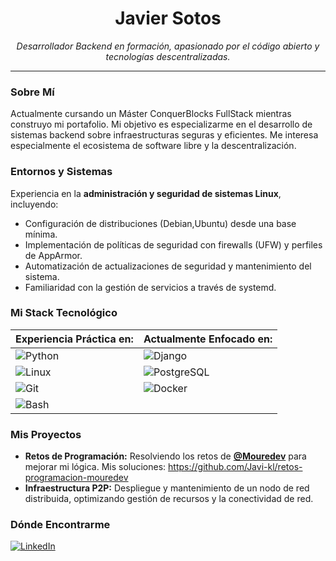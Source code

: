 <h1 align="center">Javier Sotos</h1>

<p align="center">
  <em>Desarrollador Backend en formación, apasionado por el código abierto y tecnologías descentralizadas.</em>
</p>

---

### Sobre Mí

Actualmente cursando un Máster ConquerBlocks FullStack mientras construyo mi portafolio. Mi objetivo es especializarme en el desarrollo de sistemas backend sobre infraestructuras seguras y eficientes.
Me interesa especialmente el ecosistema de software libre y la descentralización.

### Entornos y Sistemas

Experiencia en la **administración y seguridad de sistemas Linux**, incluyendo:
- Configuración de distribuciones (Debian,Ubuntu) desde una base mínima.
- Implementación de políticas de seguridad con firewalls (UFW) y perfiles de AppArmor.
- Automatización de actualizaciones de seguridad y mantenimiento del sistema.
- Familiaridad con la gestión de servicios a través de systemd.


### Mi Stack Tecnológico

| Experiencia Práctica en: | Actualmente Enfocado en: |
| ---------------------- | ------------------------------------------ |
| ![Python](https://img.shields.io/badge/-Python-3776AB?style=for-the-badge&logo=python&logoColor=white) | ![Django](https://img.shields.io/badge/-Django-092E20?style=for-the-badge&logo=django&logoColor=white) |
| ![Linux](https://img.shields.io/badge/-Linux-FCC624?style=for-the-badge&logo=linux&logoColor=black) | ![PostgreSQL](https://img.shields.io/badge/-PostgreSQL-4169E1?style=for-the-badge&logo=postgresql&logoColor=white) |
| ![Git](https://img.shields.io/badge/-Git-F05032?style=for-the-badge&logo=git&logoColor=white) | ![Docker](https://img.shields.io/badge/-Docker-2496ED?style=for-the-badge&logo=docker&logoColor=white) |
| ![Bash](https://img.shields.io/badge/-Bash-4EAA25?style=for-the-badge&logo=gnubash&logoColor=white) | |


### Mis Proyectos

- **Retos de Programación:** Resolviendo los retos de **[@Mouredev](https://github.com/mouredev)** para mejorar mi lógica. Mis soluciones: https://github.com/Javi-kl/retos-programacion-mouredev
- **Infraestructura P2P:** Despliegue y mantenimiento de un nodo de red distribuida, optimizando gestión de recursos y la conectividad de red.


### Dónde Encontrarme

[![LinkedIn](https://img.shields.io/badge/LinkedIn-0077B5?style=for-the-badge&logo=linkedin&logoColor=white)](https://www.linkedin.com/in/javier-s-3177722b9/)

